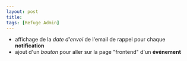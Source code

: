 ```yaml
---
layout: post
title:
tags: [Refuge Admin]
---
```


- affichage de la *date d'envoi* de l'email de rappel pour chaque **notification**
- ajout d'un *bouton* pour aller sur la page "frontend" d'un **événement**
